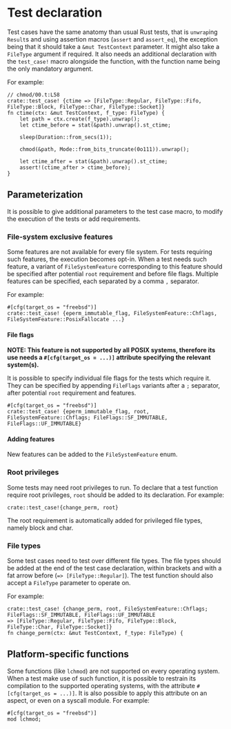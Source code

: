 # Test declaration

Test cases have the same anatomy than usual Rust tests, 
that is `unwrap`ing `Result`s and using assertion macros (`assert` and `assert_eq`),
the exception being that it should take a `&mut TestContext` parameter.
It might also take a `FileType` argument if required.
It also needs an additional declaration with the `test_case!` macro alongside the function, 
with the function name being the only mandatory argument.

For example:

```rust,ignore
// chmod/00.t:L58
crate::test_case! {ctime => [FileType::Regular, FileType::Fifo, FileType::Block, FileType::Char, FileType::Socket]}
fn ctime(ctx: &mut TestContext, f_type: FileType) {
    let path = ctx.create(f_type).unwrap();
    let ctime_before = stat(&path).unwrap().st_ctime;

    sleep(Duration::from_secs(1));

    chmod(&path, Mode::from_bits_truncate(0o111)).unwrap();

    let ctime_after = stat(&path).unwrap().st_ctime;
    assert!(ctime_after > ctime_before);
}
```

## Parameterization

It is possible to give additional parameters to the test case macro,
to modify the execution of the tests or add requirements.

### File-system exclusive features

Some features are not available for every file system.
For tests requiring such features, the execution becomes opt-in.
When a test needs such feature,
a variant of `FileSystemFeature` corresponding to this feature should be specified
after potential `root` requirement and before file flags.
Multiple features can be specified, each separated by a comma `,` separator.

For example:

```rust,ignore
#[cfg(target_os = "freebsd")]
crate::test_case! {eperm_immutable_flag, FileSystemFeature::Chflags, FileSystemFeature::PosixFallocate ...}
```

#### File flags

**NOTE: This feature is not supported by all POSIX systems, 
therefore its use needs a `#[cfg(target_os = ...)]` attribute specifying the relevant system(s).**

It is possible to specify individual file flags for the tests which
require it. They can be specified by appending `FileFlags` variants after a `;` separator,
after potential `root` requirement and features.

```rust,ignore
#[cfg(target_os = "freebsd")]
crate::test_case! {eperm_immutable_flag, root, FileSystemFeature::Chflags; FileFlags::SF_IMMUTABLE, FileFlags::UF_IMMUTABLE}
```

#### Adding features

New features can be added to the `FileSystemFeature` enum.

### Root privileges

Some tests may need root privileges to run.
To declare that a test function require root privileges, 
`root` should be added to its declaration.
For example:

```rust,ignore
crate::test_case!{change_perm, root}
```

The root requirement is automatically added for privileged file types,
namely block and char.

### File types

Some test cases need to test over different file types.
The file types should be added at the end of the test case declaration,
within brackets and with a fat arrow before (`=> [FileType::Regular]`).
The test function should also accept a `FileType` parameter to operate on.

For example:

```rust,ignore
crate::test_case! {change_perm, root, FileSystemFeature::Chflags; FileFlags::SF_IMMUTABLE, FileFlags::UF_IMMUTABLE 
=> [FileType::Regular, FileType::Fifo, FileType::Block, FileType::Char, FileType::Socket]}
fn change_perm(ctx: &mut TestContext, f_type: FileType) {
```

## Platform-specific functions 

Some functions (like `lchmod`) are not supported on every operating system.
When a test make use of such function, it is possible to restrain its compilation
to the supported operating systems, with the attribute `#[cfg(target_os = ...)]`.
It is also possible to apply this attribute on an aspect, or even on a syscall module.
For example:

```rust,ignore
#[cfg(target_os = "freebsd")]
mod lchmod;
```